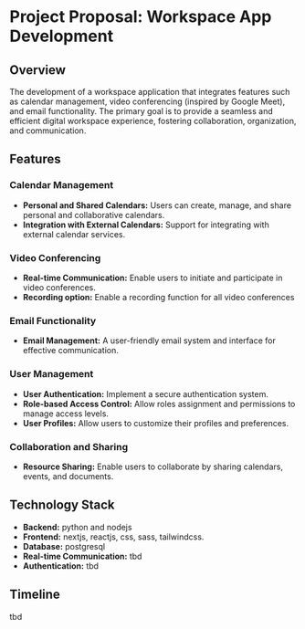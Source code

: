 # Project Proposal: Workspace App Development

## Overview

The development of a workspace application that integrates  features such as calendar management, video conferencing (inspired by Google Meet), and email functionality. The primary goal is to provide a seamless and efficient digital workspace experience, fostering collaboration, organization, and communication.

## Features


### Calendar Management
- **Personal and Shared Calendars:** Users can create, manage, and share personal and collaborative calendars.
- **Integration with External Calendars:** Support for integrating with external calendar services.


### Video Conferencing
- **Real-time Communication:** Enable users to initiate and participate in video conferences.
- **Recording option:** Enable a recording function for all video conferences


### Email Functionality
- **Email Management:** A user-friendly email system and interface for effective communication.

### User Management
- **User Authentication:** Implement a secure authentication system.
- **Role-based Access Control:** Allow roles assignment and permissions to manage access levels.
- **User Profiles:** Allow users to customize their profiles and preferences.

### Collaboration and Sharing
- **Resource Sharing:** Enable users to collaborate by sharing calendars, events, and documents.

## Technology Stack

- **Backend:** python and nodejs
- **Frontend:** nextjs, reactjs, css, sass, tailwindcss.
- **Database:** postgresql
- **Real-time Communication:** tbd
- **Authentication:** tbd

## Timeline

tbd

